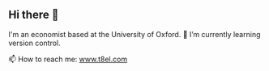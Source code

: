 ## Hi there 👋
I'm an economist based at the University of Oxford. 🌱 I’m currently learning version control.

📫 How to reach me: www.t8el.com
